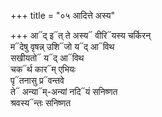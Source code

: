 +++
title = "०५ आदित्ते अस्य"

+++
आ᳓द् इ᳓त् ते अस्य᳓ वीरि᳓यस्य चर्किरन्  
म᳓देषु वृषन्न् उशि᳓जो य᳓द् आ᳓विथ  
सखीयतो᳓ य᳓द् आ᳓विथ  
चक᳓र्थ कार᳓म् एभियः  
पृ᳓तनासु प्र᳓वन्तवे  
ते᳓ अन्या᳓म्-अन्यां नदि᳓यं सनिष्णत  
श्रवस्य᳓न्तः सनिष्णत